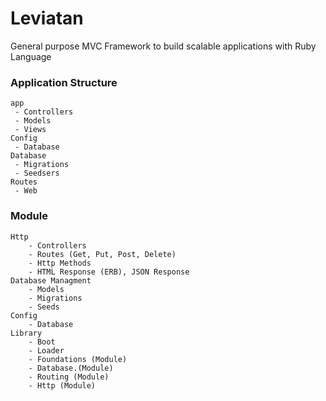 # Leviatan

General purpose MVC Framework to build scalable applications with Ruby Language

### Application Structure
```
app
 - Controllers
 - Models
 - Views
Config
 - Database
Database
 - Migrations
 - Seedsers
Routes
 - Web
```

### Module
```
Http
    - Controllers
    - Routes (Get, Put, Post, Delete)
    - Http Methods
    - HTML Response (ERB), JSON Response
Database Managment
    - Models
    - Migrations
    - Seeds 
Config
    - Database
Library
    - Boot
    - Loader
    - Foundations (Module)
    - Database.(Module)
    - Routing (Module)
    - Http (Module)
```